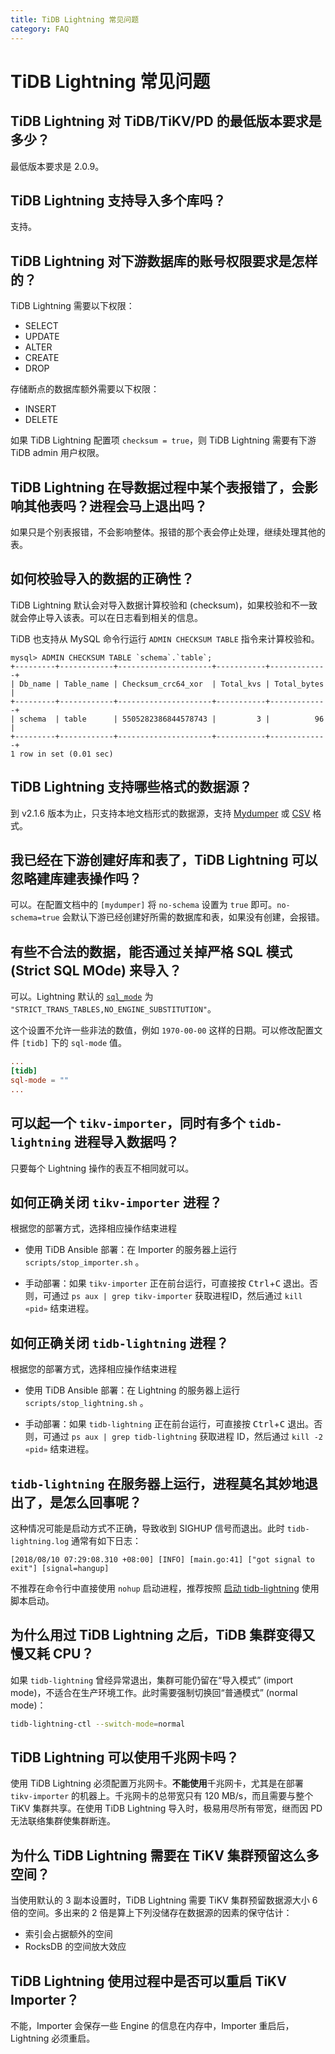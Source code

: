 ```yaml
---
title: TiDB Lightning 常见问题
category: FAQ
---
```


# TiDB Lightning 常见问题

## TiDB Lightning 对 TiDB/TiKV/PD 的最低版本要求是多少？

最低版本要求是 2.0.9。

## TiDB Lightning 支持导入多个库吗？

支持。

## TiDB Lightning 对下游数据库的账号权限要求是怎样的？

TiDB Lightning 需要以下权限：

* SELECT
* UPDATE
* ALTER
* CREATE
* DROP

存储断点的数据库额外需要以下权限：

* INSERT
* DELETE

如果 TiDB Lightning 配置项 `checksum = true`，则 TiDB Lightning 需要有下游 TiDB admin 用户权限。

## TiDB Lightning 在导数据过程中某个表报错了，会影响其他表吗？进程会马上退出吗？

如果只是个别表报错，不会影响整体。报错的那个表会停止处理，继续处理其他的表。

## 如何校验导入的数据的正确性？

TiDB Lightning 默认会对导入数据计算校验和 (checksum)，如果校验和不一致就会停止导入该表。可以在日志看到相关的信息。

TiDB 也支持从 MySQL 命令行运行 `ADMIN CHECKSUM TABLE` 指令来计算校验和。

```text
mysql> ADMIN CHECKSUM TABLE `schema`.`table`;
+---------+------------+---------------------+-----------+-------------+
| Db_name | Table_name | Checksum_crc64_xor  | Total_kvs | Total_bytes |
+---------+------------+---------------------+-----------+-------------+
| schema  | table      | 5505282386844578743 |         3 |          96 |
+---------+------------+---------------------+-----------+-------------+
1 row in set (0.01 sec)
```

## TiDB Lightning 支持哪些格式的数据源？

到 v2.1.6 版本为止，只支持本地文档形式的数据源，支持 [Mydumper](/dev/reference/tools/mydumper.md) 或 [CSV](/dev/reference/tools/tidb-lightning/csv.md) 格式。

## 我已经在下游创建好库和表了，TiDB Lightning 可以忽略建库建表操作吗？

可以。在配置文档中的 `[mydumper]` 将 `no-schema` 设置为 `true` 即可。`no-schema=true` 会默认下游已经创建好所需的数据库和表，如果没有创建，会报错。

## 有些不合法的数据，能否通过关掉严格 SQL 模式 (Strict SQL MOde) 来导入？

可以。Lightning 默认的 [`sql_mode`](https://dev.mysql.com/doc/refman/5.7/en/sql-mode.html) 为 `"STRICT_TRANS_TABLES,NO_ENGINE_SUBSTITUTION"`。

这个设置不允许一些非法的数值，例如 `1970-00-00` 这样的日期。可以修改配置文件 `[tidb]` 下的 `sql-mode` 值。

```toml
...
[tidb]
sql-mode = ""
...
```

## 可以起一个 `tikv-importer`，同时有多个 `tidb-lightning` 进程导入数据吗？

只要每个 Lightning 操作的表互不相同就可以。

## 如何正确关闭 `tikv-importer` 进程？

根据您的部署方式，选择相应操作结束进程

- 使用 TiDB Ansible 部署：在 Importer 的服务器上运行 `scripts/stop_importer.sh` 。

- 手动部署：如果 `tikv-importer` 正在前台运行，可直接按 <kbd>Ctrl</kbd>+<kbd>C</kbd> 退出。否则，可通过 `ps aux | grep tikv-importer` 获取进程ID，然后通过 `kill «pid»` 结束进程。

## 如何正确关闭 `tidb-lightning` 进程？

根据您的部署方式，选择相应操作结束进程

- 使用 TiDB Ansible 部署：在 Lightning 的服务器上运行 `scripts/stop_lightning.sh` 。

- 手动部署：如果 `tidb-lightning` 正在前台运行，可直接按 <kbd>Ctrl</kbd>+<kbd>C</kbd> 退出。否则，可通过 `ps aux | grep tidb-lightning` 获取进程 ID，然后通过 `kill -2 «pid»` 结束进程。

## `tidb-lightning` 在服务器上运行，进程莫名其妙地退出了，是怎么回事呢？

这种情况可能是启动方式不正确，导致收到 SIGHUP 信号而退出。此时 `tidb-lightning.log` 通常有如下日志：

```
[2018/08/10 07:29:08.310 +08:00] [INFO] [main.go:41] ["got signal to exit"] [signal=hangup]
```

不推荐在命令行中直接使用 `nohup` 启动进程，推荐按照 [启动 tidb-lightning](/dev/reference/tools/tidb-lightning/deployment.md) 使用脚本启动。

## 为什么用过 TiDB Lightning 之后，TiDB 集群变得又慢又耗 CPU？

如果 `tidb-lightning` 曾经异常退出，集群可能仍留在“导入模式” (import mode)，不适合在生产环境工作。此时需要强制切换回“普通模式” (normal mode)：

```sh
tidb-lightning-ctl --switch-mode=normal
```

## TiDB Lightning 可以使用千兆网卡吗？

使用 TiDB Lightning 必须配置万兆网卡。**不能使用**千兆网卡，尤其是在部署 `tikv-importer` 的机器上。千兆网卡的总带宽只有 120 MB/s，而且需要与整个 TiKV 集群共享。在使用 TiDB Lightning 导入时，极易用尽所有带宽，继而因 PD 无法联络集群使集群断连。

## 为什么 TiDB Lightning 需要在 TiKV 集群预留这么多空间？

当使用默认的 3 副本设置时，TiDB Lightning 需要 TiKV 集群预留数据源大小 6 倍的空间。多出来的 2 倍是算上下列没储存在数据源的因素的保守估计：

- 索引会占据额外的空间
- RocksDB 的空间放大效应

## TiDB Lightning 使用过程中是否可以重启 TiKV Importer？

不能，Importer 会保存一些 Engine 的信息在内存中，Importer 重启后，Lightning 必须重启。
